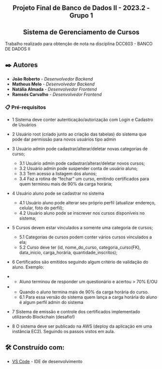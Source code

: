 <h2 align="center"> Projeto Final de Banco de Dados II - 2023.2 - Grupo 1 </h2>
<h2 align="center"> Sistema de Gerenciamento de Cursos </h2>

Trabalho realizado para obtenção de nota na disciplina DCC603 - BANCO DE DADOS II
## ✒️ Autores

* **João Roberto** - *Desenvolvedor Backend* 
* **Matheus Melo** - *Desenvolvedor Backend* 
* **Natália Almada** - *Desenvolvedor Frontend*
* **Ramsés Carvalho** - *Desenvolvedor Frontend* 

### 📋 Pré-requisitos
* 1 Sistema deve conter autenticação/autorização com Login e Cadastro de Usuários
* 2 Usuário root (criado junto ao criação das tabelas) do sistema que pode dar permissão para novos usuários tipo admin

* 3 Usuário admin pode cadastrar/alterar/deletar novas categorias de curso;
  * 3.1 Usuário admin pode cadastrar/alterar/deletar novos cursos;
  * 3.2 Usuário admin pode suspender conta de usuário aluno;
  * 3.3 Tem acesso a listagem dos alunos;
  * 3.4 Faz a rotina de “fechar” um curso, emitindo certificados para quem terminou mais de 90% da carga horária;
  
* 4 Usuário aluno pode se cadastrar no sistema
  * 4.1 Usuário aluno pode alterar seu próprio perfil (atualizar endereço, celular, foto do perfil);
  * 4.2 Usuário aluno pode se inscrever nos cursos disponíveis no sistema;

* 5 Cursos devem estar vinculados a somente uma categoria de cursos;
  * 5.1 Categorias de cursos podem conter vários cursos vinculados a ela;
  * 5.2 Curso deve ter (id, nome_do_curso, categoria_curso(FK), data_inicio, carga_horária, quantidade_inscritos);

* 6 Certificados são emitidos seguindo algum critério de validação do aluno. Exemplo:
 * - Aluno terminou de responder um questionário e acertou > 70% E/OU
 * - Quando o aluno termina mais de 90% da carga horária do curso.
    * 6.1 Para essa versão do sistema quem lança a carga horária do aluno é algum perfil admin do sistema

* 7 Sistema de emissão e controle dos certificados implementado utilizando Blockchain (desafio!)

* 8 O sistema deve ser publicado na AWS (deploy da aplicação em uma instância EC2). Seguindo os passos vistos em aula.

## 🛠️ Construído com:

* [VS Code](https://code.visualstudio.com) - IDE de desenvolvimento
